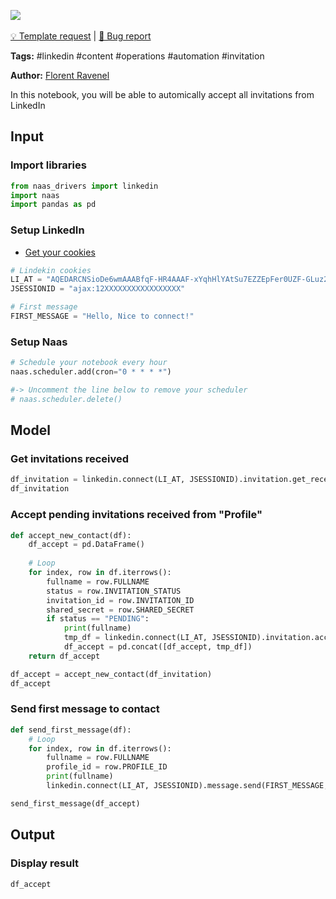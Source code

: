 <a href="https://app.naas.ai/user-redirect/naas/downloader?url=https://raw.githubusercontent.com/jupyter-naas/awesome-notebooks/master/LinkedIn/LinkedIn_Accept_all_invitations_and_send_first_message.ipynb" target="_parent"><img src="https://naasai-public.s3.eu-west-3.amazonaws.com/open_in_naas.svg"/></a><br><br><a href="https://github.com/jupyter-naas/awesome-notebooks/issues/new?assignees=&labels=&template=template-request.md&title=Tool+-+Action+of+the+notebook+">💡 Template request</a> | <a href="https://github.com/jupyter-naas/awesome-notebooks/issues/new?assignees=&labels=&template=bug_report.md&title=LinkedIn+-+Accept+all+invitations+and+send+first+message:+Error+short+description">🚨 Bug report</a>

**Tags:** #linkedin #content #operations #automation #invitation

**Author:** [Florent Ravenel](https://www.linkedin.com/in/ACoAABCNSioBW3YZHc2lBHVG0E_TXYWitQkmwog/)

In this notebook, you will be able to automically accept all invitations from LinkedIn

## Input

### Import libraries



```python
from naas_drivers import linkedin
import naas
import pandas as pd
```

### Setup LinkedIn

- [Get your cookies](/d20a8e7e508e42af8a5b52e33f3dba75)


```python
# Lindekin cookies
LI_AT = "AQEDARCNSioDe6wmAAABfqF-HR4AAAF-xYqhHlYAtSu7EZZEpFer0UZF-GLuz2DNSz4asOOyCRxPGFjenv37irMObYYgxxxxxxx"
JSESSIONID = "ajax:12XXXXXXXXXXXXXXXXX"

# First message
FIRST_MESSAGE = "Hello, Nice to connect!"
```

### Setup Naas


```python
# Schedule your notebook every hour
naas.scheduler.add(cron="0 * * * *")

#-> Uncomment the line below to remove your scheduler
# naas.scheduler.delete()
```

## Model

### Get invitations received


```python
df_invitation = linkedin.connect(LI_AT, JSESSIONID).invitation.get_received()
df_invitation
```

### Accept pending invitations received from "Profile"


```python
def accept_new_contact(df):
    df_accept = pd.DataFrame()
    
    # Loop
    for index, row in df.iterrows():
        fullname = row.FULLNAME
        status = row.INVITATION_STATUS
        invitation_id = row.INVITATION_ID
        shared_secret = row.SHARED_SECRET
        if status == "PENDING":
            print(fullname)
            tmp_df = linkedin.connect(LI_AT, JSESSIONID).invitation.accept(invitation_id, shared_secret)
            df_accept = pd.concat([df_accept, tmp_df])
    return df_accept

df_accept = accept_new_contact(df_invitation)
df_accept
```

### Send first message to contact


```python
def send_first_message(df):
    # Loop
    for index, row in df.iterrows():
        fullname = row.FULLNAME
        profile_id = row.PROFILE_ID
        print(fullname)
        linkedin.connect(LI_AT, JSESSIONID).message.send(FIRST_MESSAGE, profile_id)

send_first_message(df_accept)
```

## Output


### Display result



```python
df_accept
```
